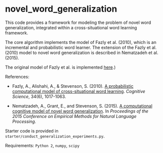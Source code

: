 novel_word_generalization
=============

This code provides a framework for modeling the problem of novel word generalization, integrated within a cross-situational word learning framework.

The core algorithm implements the model of Fazly et al. (2010), which is an incremental and probabilistic word learner.
The extension of the Fazly et al. (2010) model to novel word generalization is described in Nematzadeh et al. (2015).


The original model of Fazly et al. is implemented
[here](https://github.com/aidanematzadeh/word_learning).)


References:

* Fazly, A., Alishahi, A., & Stevenson, S. (2010).  [A probabilistic computational model of cross-situational word learning](http://onlinelibrary.wiley.com/doi/10.1111/j.1551-6709.2010.01104.x/abstract).  *Cognitive Science*, 34(6), 1017-1063.

* Nematzadeh, A., Grant, E., and Stevenson, S. (2015). [A computational cognitive model of novel word generalization](http://www.emnlp2015.org/proceedings/EMNLP/pdf/EMNLP207.pdf). In *Proceedings of the 2015 Conference on Empirical Methods for Natural Language Processing*.


Starter code is provided in `starter/conduct_generalization_experiments.py`.


Requirements: `Python 2`, `numpy`, `scipy`
